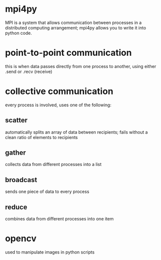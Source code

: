 # mpi4py
MPI is a system that allows communication between processes in a distributed computing arrangement; mpi4py allows you to write it into python code.

# point-to-point communication
this is when data passes directly from one process to another, using either .send or .recv (receive)
# collective communication
every process is involved, uses one of the following:
## scatter
automatically splits an array of data between recipients; fails without a clean ratio of elements to recipients
## gather
collects data from different processes into a list
## broadcast
sends one piece of data to every process
## reduce
combines data from different processes into one item

# opencv
used to manipulate images in python scripts
